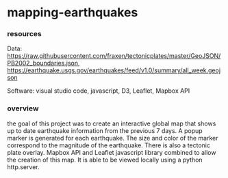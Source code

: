 # mapping-earthquakes

### resources

Data: https://raw.githubusercontent.com/fraxen/tectonicplates/master/GeoJSON/PB2002_boundaries.json,         
https://earthquake.usgs.gov/earthquakes/feed/v1.0/summary/all_week.geojson

Software: visual studio code, javascript, D3, Leaflet, Mapbox API


### overview
the goal of this project was to create an interactive global map that shows up to date earthquake information from the previous 7 days. A popup marker is generated for each earthquake. The size and color of the marker correspond to the magnitude of the earthquake. There is also a tectonic plate overlay. Mapbox API and Leaflet javascript library combined to allow the creation of this map. It is able to be viewed locally using a python http.server. 
